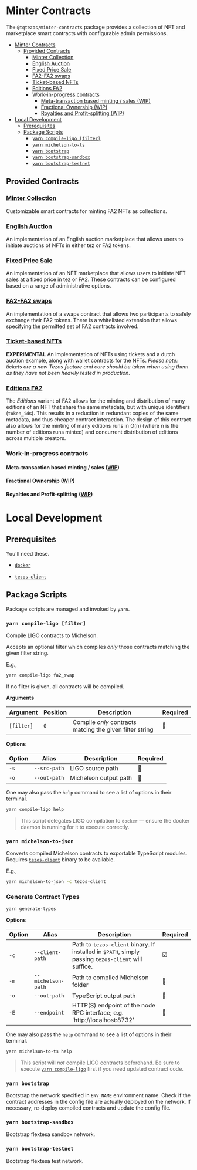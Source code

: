 # Minter Contracts

The `@tqtezos/minter-contracts` package provides a collection of NFT and marketplace smart contracts with configurable admin permissions.

- [Minter Contracts](#minter-contracts)
  - [Provided Contracts](#provided-contracts)
    - [Minter Collection](#minter-collection)
    - [English Auction](#english-auction)
    - [Fixed Price Sale](#fixed-price-sale)
    - [FA2-FA2 swaps](#fa2-fa2-swaps)
    - [Ticket-based NFTs](#ticket-based-nfts)
    - [Editions FA2](#editions-fa2)
    - [Work-in-progress contracts](#work-in-progress-contracts)
      - [Meta-transaction based minting / sales (WIP)](#meta-transaction-based-minting--sales-wip)
      - [Fractional Ownership (WIP)](#fractional-ownership-wip)
      - [Royalties and Profit-splitting (WIP)](#royalties-and-profit-splitting-wip)
- [Local Development](#local-development)
  - [Prerequisites](#prerequisites)
  - [Package Scripts](#package-scripts)
    - [`yarn compile-ligo [filter]`](#yarn-compile-ligo-filter)
    - [`yarn michelson-to-ts`](#yarn-michelson-to-ts)
    - [`yarn bootstrap`](#yarn-bootstrap)
    - [`yarn bootstrap-sandbox`](#yarn-bootstrap-sandbox)
    - [`yarn bootstrap-testnet`](#yarn-bootstrap-testnet)

## Provided Contracts

### [Minter Collection](ligo/src/minter_collection)

Customizable smart contracts for minting FA2 NFTs as collections.

### [English Auction](ligo/src/english_auction)

An implementation of an English auction marketplace that allows users to initiate auctions of NFTs in either tez or FA2 tokens.

### [Fixed Price Sale](ligo/src/fixed_price_sale)

An implementation of an NFT marketplace that allows users to initiate NFT sales at a fixed price in tez or FA2. These contracts can be configured based on a range of administrative options.

### [FA2-FA2 swaps](ligo/src/swaps)

An implementation of a swaps contract that allows two participants to safely exchange their FA2 tokens.
There is a whitelisted extension that allows specifying the permitted set of FA2 contracts involved.

### [Ticket-based NFTs](ligo/src/tickets)

**EXPERIMENTAL** An implementation of NFTs using tickets and a dutch auction example, along with wallet contracts for the NFTs. _Please note: tickets are a new Tezos feature and care should be taken when using them as they have not been heavily tested in production._

### [Editions FA2](minter_collection/editions)
The _Editions_ variant of FA2 allows for the minting and distribution of many editions of an NFT that share the same metadata, but with unique identifiers (`token_id`s). This results in a reduction in redundant copies of the same metadata, and thus cheaper contract interaction. The design of this contract also allows for the minting of many editions runs in O(n) (where n is the number of editions runs minted) and concurrent distribution of editions across multiple creators.

### Work-in-progress contracts

#### Meta-transaction based minting / sales ([WIP](https://github.com/tqtezos/minter-sdk/pull/33))

#### Fractional Ownership ([WIP](https://github.com/tqtezos/smart-contracts/pull/57))

#### Royalties and Profit-splitting ([WIP](https://github.com/tqtezos/minter-sdk/pull/40))


# Local Development

## Prerequisites

You'll need these.

- [`docker`](https://www.docker.com/products/docker-desktop)

- [`tezos-client`](https://assets.tqtezos.com/docs/setup/1-tezos-client/)

## Package Scripts

Package scripts are managed and invoked by `yarn`.


### `yarn compile-ligo [filter]`

Compile LIGO contracts to Michelson. 

Accepts an optional filter which compiles _only_ those contracts matching the given filter string. 

E.g., 
```bash
yarn compile-ligo fa2_swap
```

If no filter is given, all contracts will be compiled.

**Arguments**

| Argument   | Position    | Description                                                | Required |
| --------   | ----------- | ---------------------------------------------------------  | -------- | 
| `[filter]` | `0`         | Compile _only_ contracts matcing the given filter string   | 🔘        |


**Options**

| Option | Alias               | Description              | Required |
| ------ | ------------------- | -----------------------  | -------- | 
| `-s`   |`--src-path`         | LIGO source path         | 🔘       |
| `-o`   |`--out-path`         | Michelson output path    | 🔘       |

One may also pass the `help` command to see a list of options in their terminal.
```bash
yarn compile-ligo help
```

> This script delegates LIGO compilation to `docker` — ensure the docker daemon is running for it to execute correctly.

### `yarn michelson-to-json`

Converts compiled Michelson contracts to exportable TypeScript modules. Requires [`tezos-client`](https://assets.tqtezos.com/docs/setup/1-tezos-client/) binary to be available.

E.g.,
```bash
yarn michelson-to-json -c tezos-client
```

### Generate Contract Types

```bash
yarn generate-types
```


**Options**

| Option | Alias               | Description                                                                                          | Required |
| ------ | ------------------- | -----------------------------------------------------------------------                              | -------- | 
| `-c`   |`--client-path`      | Path to `tezos-client` binary. If installed in `$PATH`, simply passing `tezos-client` will suffice.  | ☑️        |
| `-m`   |`--michelson-path`   | Path to compiled Michelson folder                                                                    | 🔘       |
| `-o`   |`--out-path`         | TypeScript output path                                                                               | 🔘       |
| `-E`   |`--endpoint`         | HTTP(S) endpoint of the node RPC interface; e.g. 'http://localhost:8732'                             | 🔘       |


One may also pass the `help` command to see a list of options in their terminal.
```bash
yarn michelson-to-ts help
```

> This script will _not_ compile LIGO contracts beforehand. Be sure to execute [`yarn compile-ligo`](#yarn-compile-ligo-filter) first if you need updated contract code.

### `yarn bootstrap` 
Bootstrap the network specified in `ENV_NAME` environment name.
Check if the contract addresses in the config file are actually deployed on
the network. If necessary, re-deploy compiled contracts and update the config
file.

### `yarn bootstrap-sandbox` 
Bootstrap flextesa sandbox network.

### `yarn bootstrap-testnet`
Bootstrap flextesa test network.
